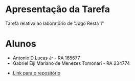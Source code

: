 # Apresentação da Tarefa

Tarefa relativa ao laboratório de "Jogo Resta 1"

# Alunos
* Antonio D Lucas Jr - RA 165677
* Gabriel Eiji Mariano de Menezes Tomonari - RA 234774

- [Link para o repositório](https://github.com/GabrielTomonari/MC322/tree/master/lab04)
